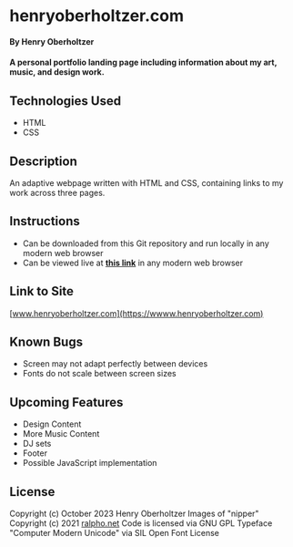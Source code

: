 # henryoberholtzer.com

#### By Henry Oberholtzer

#### A personal portfolio landing page including information about my art, music, and design work.

## Technologies Used

* HTML
* CSS

## Description

An adaptive webpage written with HTML and CSS, containing links to my work across three pages.

## Instructions

* Can be downloaded from this Git repository and run locally in any modern web browser
* Can be viewed live at [**this link**](https://www.henryoberholtzer.com) in any modern web browser

## Link to Site

[www.henryoberholtzer.com](https://wwww.henryoberholtzer.com)

## Known Bugs

* Screen may not adapt perfectly between devices
* Fonts do not scale between screen sizes

## Upcoming Features

* Design Content
* More Music Content
* DJ sets
* Footer
* Possible JavaScript implementation

## License

Copyright (c) October 2023 Henry Oberholtzer
Images of "nipper" Copyright (c) 2021 [ralpho.net](https://ralpho.net)
Code is licensed via GNU GPL
Typeface "Computer Modern Unicode" via SIL Open Font License
